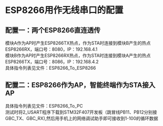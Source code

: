 

# ESP8266用作无线串口的配置


## 配置一：两个ESP8266直连透传

模块A作为AP时产生ESP8266TX热点，作为STA时连接到模块B产生的热点ESP8266RX，端口号：8080，IP：192.168.4.1  
模块B作为AP时产生ESP8266RX热点，作为STA时连接到模块A产生的热点ESP8266TX，端口号：8086，IP：192.168.4.2  
具体指令列表见文件：ESP8266\_To\_ESP8266  


## 配置二：ESP8266作为AP，智能终端作为STA接入AP

具体指令列表见文件：ESP8266\_To\_PC  
测试时将2\_USART程序下载到STM32F407开发板（跳冒线PB11、PB12分别接GBC\_TX、GBC\_RX),然后用手机上的网络调试助手即可接收到1-100的循环数据  

